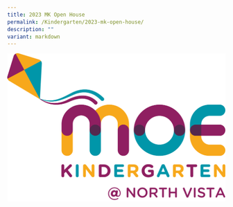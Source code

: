 ```yaml
---
title: 2023 MK Open House
permalink: /Kindergarten/2023-mk-open-house/
description: ""
variant: markdown
---
```

![](/images/MK/MKNV%20Pantone.png)



